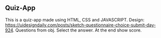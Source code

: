 ## Quiz-App
This is a quiz-app made using HTML, CSS and JAVASCRIPT.
Design: https://uidesigndaily.com/posts/sketch-questionnaire-choice-submit-day-924.
Questions from obj.
Select the answer.
At the end show score.
